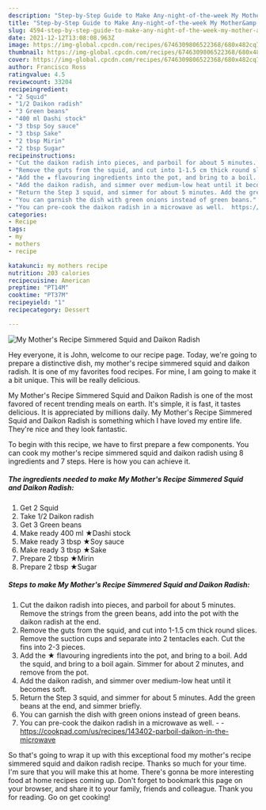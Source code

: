 ```yaml
---
description: "Step-by-Step Guide to Make Any-night-of-the-week My Mother&amp;#39;s Recipe Simmered Squid and Daikon Radish"
title: "Step-by-Step Guide to Make Any-night-of-the-week My Mother&amp;#39;s Recipe Simmered Squid and Daikon Radish"
slug: 4594-step-by-step-guide-to-make-any-night-of-the-week-my-mother-and-39-s-recipe-simmered-squid-and-daikon-radish
date: 2021-12-12T13:08:08.963Z
image: https://img-global.cpcdn.com/recipes/6746309806522368/680x482cq70/my-mothers-recipe-simmered-squid-and-daikon-radish-recipe-main-photo.jpg
thumbnail: https://img-global.cpcdn.com/recipes/6746309806522368/680x482cq70/my-mothers-recipe-simmered-squid-and-daikon-radish-recipe-main-photo.jpg
cover: https://img-global.cpcdn.com/recipes/6746309806522368/680x482cq70/my-mothers-recipe-simmered-squid-and-daikon-radish-recipe-main-photo.jpg
author: Francisco Ross
ratingvalue: 4.5
reviewcount: 33204
recipeingredient:
- "2 Squid"
- "1/2 Daikon radish"
- "3 Green beans"
- "400 ml Dashi stock"
- "3 tbsp Soy sauce"
- "3 tbsp Sake"
- "2 tbsp Mirin"
- "2 tbsp Sugar"
recipeinstructions:
- "Cut the daikon radish into pieces, and parboil for about 5 minutes. Remove the strings from the green beans, add into the pot with the daikon radish at the end."
- "Remove the guts from the squid, and cut into 1-1.5 cm thick round slices. Remove the suction cups and separate into 2 tentacles each. Cut the fins into 2-3 pieces."
- "Add the ★ flavouring ingredients into the pot, and bring to a boil. Add the squid, and bring to a boil again. Simmer for about 2 minutes, and remove from the pot."
- "Add the daikon radish, and simmer over medium-low heat until it becomes soft."
- "Return the Step 3 squid, and simmer for about 5 minutes. Add the green beans at the end, and simmer briefly."
- "You can garnish the dish with green onions instead of green beans."
- "You can pre-cook the daikon radish in a microwave as well.  https://cookpad.com/us/recipes/143402-parboil-daikon-in-the-microwave"
categories:
- Recipe
tags:
- my
- mothers
- recipe

katakunci: my mothers recipe 
nutrition: 203 calories
recipecuisine: American
preptime: "PT14M"
cooktime: "PT37M"
recipeyield: "1"
recipecategory: Dessert

---
```



![My Mother&#39;s Recipe Simmered Squid and Daikon Radish](https://img-global.cpcdn.com/recipes/6746309806522368/680x482cq70/my-mothers-recipe-simmered-squid-and-daikon-radish-recipe-main-photo.jpg)

Hey everyone, it is John, welcome to our recipe page. Today, we're going to prepare a distinctive dish, my mother&#39;s recipe simmered squid and daikon radish. It is one of my favorites food recipes. For mine, I am going to make it a bit unique. This will be really delicious.



My Mother&#39;s Recipe Simmered Squid and Daikon Radish is one of the most favored of recent trending meals on earth. It's simple, it is fast, it tastes delicious. It is appreciated by millions daily. My Mother&#39;s Recipe Simmered Squid and Daikon Radish is something which I have loved my entire life. They're nice and they look fantastic.


To begin with this recipe, we have to first prepare a few components. You can cook my mother&#39;s recipe simmered squid and daikon radish using 8 ingredients and 7 steps. Here is how you can achieve it.

<!--inarticleads1-->

##### The ingredients needed to make My Mother&#39;s Recipe Simmered Squid and Daikon Radish:

1. Get 2 Squid
1. Take 1/2 Daikon radish
1. Get 3 Green beans
1. Make ready 400 ml ★Dashi stock
1. Make ready 3 tbsp ★Soy sauce
1. Make ready 3 tbsp ★Sake
1. Prepare 2 tbsp ★Mirin
1. Prepare 2 tbsp ★Sugar




<!--inarticleads2-->

##### Steps to make My Mother&#39;s Recipe Simmered Squid and Daikon Radish:

1. Cut the daikon radish into pieces, and parboil for about 5 minutes. Remove the strings from the green beans, add into the pot with the daikon radish at the end.
1. Remove the guts from the squid, and cut into 1-1.5 cm thick round slices. Remove the suction cups and separate into 2 tentacles each. Cut the fins into 2-3 pieces.
1. Add the ★ flavouring ingredients into the pot, and bring to a boil. Add the squid, and bring to a boil again. Simmer for about 2 minutes, and remove from the pot.
1. Add the daikon radish, and simmer over medium-low heat until it becomes soft.
1. Return the Step 3 squid, and simmer for about 5 minutes. Add the green beans at the end, and simmer briefly.
1. You can garnish the dish with green onions instead of green beans.
1. You can pre-cook the daikon radish in a microwave as well. -  - https://cookpad.com/us/recipes/143402-parboil-daikon-in-the-microwave




So that's going to wrap it up with this exceptional food my mother&#39;s recipe simmered squid and daikon radish recipe. Thanks so much for your time. I'm sure that you will make this at home. There's gonna be more interesting food at home recipes coming up. Don't forget to bookmark this page on your browser, and share it to your family, friends and colleague. Thank you for reading. Go on get cooking!
